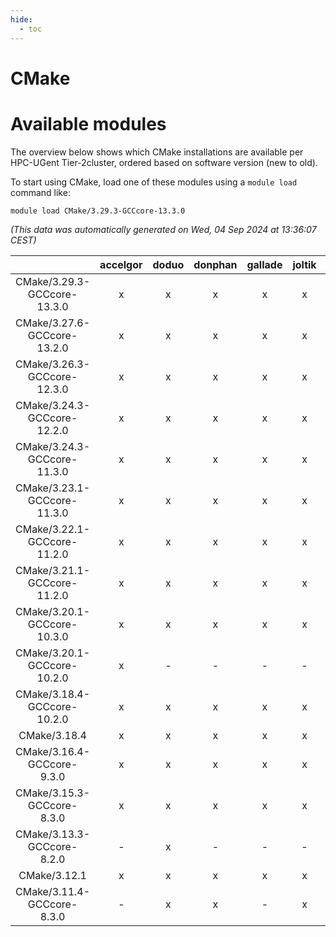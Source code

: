 ```yaml
---
hide:
  - toc
---
```


CMake
=====

# Available modules


The overview below shows which CMake installations are available per HPC-UGent Tier-2cluster, ordered based on software version (new to old).

To start using CMake, load one of these modules using a `module load` command like:

```shell
module load CMake/3.29.3-GCCcore-13.3.0
```

*(This data was automatically generated on Wed, 04 Sep 2024 at 13:36:07 CEST)*  

| |accelgor|doduo|donphan|gallade|joltik|shinx|skitty|
| :---: | :---: | :---: | :---: | :---: | :---: | :---: | :---: |
|CMake/3.29.3-GCCcore-13.3.0|x|x|x|x|x|x|x|
|CMake/3.27.6-GCCcore-13.2.0|x|x|x|x|x|x|x|
|CMake/3.26.3-GCCcore-12.3.0|x|x|x|x|x|x|x|
|CMake/3.24.3-GCCcore-12.2.0|x|x|x|x|x|x|x|
|CMake/3.24.3-GCCcore-11.3.0|x|x|x|x|x|x|x|
|CMake/3.23.1-GCCcore-11.3.0|x|x|x|x|x|x|x|
|CMake/3.22.1-GCCcore-11.2.0|x|x|x|x|x|-|x|
|CMake/3.21.1-GCCcore-11.2.0|x|x|x|x|x|x|x|
|CMake/3.20.1-GCCcore-10.3.0|x|x|x|x|x|-|x|
|CMake/3.20.1-GCCcore-10.2.0|x|-|-|-|-|-|-|
|CMake/3.18.4-GCCcore-10.2.0|x|x|x|x|x|-|x|
|CMake/3.18.4|x|x|x|x|x|x|x|
|CMake/3.16.4-GCCcore-9.3.0|x|x|x|x|x|-|x|
|CMake/3.15.3-GCCcore-8.3.0|x|x|x|x|x|-|x|
|CMake/3.13.3-GCCcore-8.2.0|-|x|-|-|-|-|-|
|CMake/3.12.1|x|x|x|x|x|-|x|
|CMake/3.11.4-GCCcore-8.3.0|-|x|x|-|x|-|x|
